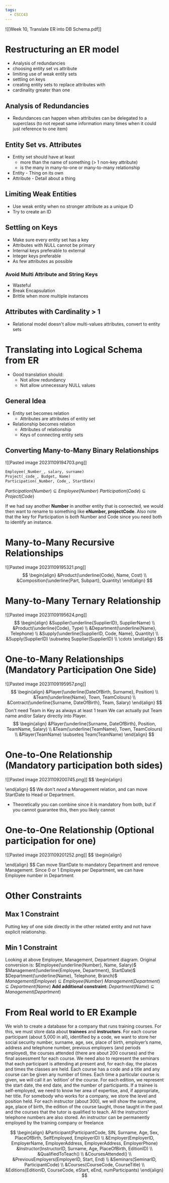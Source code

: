 ```yaml
---
tags:
  - CSCC43
---
```

![[Week 10, Translate ER into DB Schema.pdf]]
# Restructuring an ER model
- Analysis of redundancies
- choosing entity set vs attribute
- limiting use of weak entity sets
- settling on keys
- creating entity sets to replace attributes with
- cardinality greater than one
## Analysis of Redundancies
- Redundances can happen when attributes can be delegated to a superclass (to not repeat same information many times when it could just reference to one item)
## Entity Set vs. Attributes
- Entity set should have at least
	- more than the name of something (> 1 non-key attribute)
	- is the many in many-to-one or many-to-many relationship
- Entity - Thing on its own
- Attribute - Detail about a thing
## Limiting Weak Entities
- Use weak entity when no stronger attribute as a unique ID
- Try to create an ID
## Settling on Keys
- Make sure every entity set has a key
- Attributes with NULL cannot be primary
- Internal keys preferable to external
- Integer keys preferable
- As few attributes as possible
### Avoid Multi Attribute and String Keys
- Wasteful
- Break Encapsulation
- Brittle when more multiple instances
## Attributes with Cardinality > 1
- Relational model doesn't allow multi-values attributes, convert to entity sets
# Translating into Logical Schema from ER
- Good translation should:
	- Not allow redundancy
	- Not allow unnecessary NULL values
## General Idea
- Entity set becomes relation
	- Attributes are attributes of entity set
- Relationship becomes relation
	- Attributes of relationship
	- Keys of connecting entity sets
## Converting Many-to-Many Binary Relationships
![[Pasted image 20231109194703.png]]
```sql
Employee(_Number_, salary, surname)
Project(_code_, Budget, Name)
Participation(_Number, Code_, StartDate)
```
$Participation(Number) \subseteq Employee(Number)$
$Participation(Code) \subseteq Project(Code)$

If we had say another **Number** in another entity that is connected, we would then want to rename to something like **eNumber, projectCode**.
Also note that the key for Participation is *both* Number and Code since you need both to identify an instance.
# Many-to-Many Recursive Relationships
![[Pasted image 20231109195321.png]]
$$
\begin{align}
&Product(\underline{Code}, Name, Cost) \\
&Composition(\underline{Part, Subpart}, Quantity)
\end{align}
$$
# Many-to-Many Ternary Relationship
![[Pasted image 20231109195624.png]]
$$
\begin{align}
&Supplier(\underline{SupplierID}, SupplierName) \\
&Product(\underline{Code}, Type) \\
&Department(\underline{Name}, Telephone) \\
&Supply(\underline{SupplierID, Code, Name}, Quantity) \\
&Supply(SupplierID) \subseteq Supplier(SupplierID) \\
\cdots
\end{align}
$$
# One-to-Many Relationships (Mandatory Participation One Side)
![[Pasted image 20231109195957.png]]
$$
\begin{align}
&Player(\underline{DateOfBirth, Surname}, Position) \\
&Team(\underline{Name}, Town, TeamColours) \\
&Contract(\underline{Surname, DateOfBirth}, Team, Salary)
\end{align}
$$
Don't need Team in Key as always at least 1 team
We can actually put Team name and/or Salary directly into Player.
$$
\begin{align}
&Player(\underline{Surname, DateOfBirth}, Position, TeamName, Salary) \\
&Team(\underline{TeamName}, Town, TeamColours) \\
&Player(TeamName) \subseteq Team(TeamName)
\end{align}
$$
# One-to-One Relationship (Mandatory participation both sides)
![[Pasted image 20231109200745.png]]
$$
\begin{align}

\end{align}
$$
We don't *need* a Management relation, and can move StartDate to Head or Department.
- Theoretically you can combine since it is mandatory from both, but if you cannot guarantee this, then you likely cannot
# One-to-One Relationship (Optional participation for one)
![[Pasted image 20231109201252.png]]
$$
\begin{align}

\end{align}
$$
Can move StartDate to mandatory Department and remove Management.
Since 0 or 1 Employee per Department, we can have Employee number in Department
# Other Constraints
## Max 1 Constraint
Putting key of one side directly in the other related entity and not have explicit relationship.
## Min 1 Constraint
Looking at above Employee, Management, Department diagram.
Original conversion is:
$Employee(\underline{Number}, Name, Salary)$
$Management(\underline{Employee, Department}, StartDate)$
$Department(\underline{Name}, Telephone, Branch)$
$Management(Employee) \subseteq Employee(Number)$
$Management(Department) \subseteq Department(Name)$
**Add additional constraint:**
$Department(Name) \subseteq Management(Department)$
# From Real world to ER Example
We wish to create a database for a company that runs training courses. For this, we must store data about **trainees** and **instructors**.
For each course participant (about 5,000 in all), identified by a code, we want to store her social security number, surname, age, sex, place of birth, employer’s name, address and telephone number, previous employers (and periods employed), the courses attended (there are about 200 courses) and the final assessment for each course. We need also to represent the seminars that each participant is attending at present and, for each day, the places and times the classes are held.
Each course has a code and a title and any course can be given any number of times.
Each time a particular course is given, we will call it an ‘edition’ of the course. For each edition, we represent the start date, the end date, and the number of participants.
If a trainee is self-employed, we need to know her area of expertise, and, if appropriate, her title.
For somebody who works for a company, we store the level and position held.
For each instructor (about 300), we will show the surname, age, place of birth, the edition of the course taught, those taught in the past and the courses that the tutor is qualified to teach. All the instructors’ telephone numbers are also stored. An instructor can be permanently employed by the training company or freelance

$$
\begin{align}
&Participant(ParticipantCode, SIN, Surname, Age, Sex, PlaceOfBirth, SelfEmployed, EmployerID) \\
&Employer(EmployerID, EmployerName, EmployerAddress, EmployerAddress, EmployerPhone)
&Instructor(InstructorID, Surname, Age, PlaceOfBirth, EditionID) \\
&QualifiedToTeach() \\
&CoursesAttended() \\
&PreviousEmployers(EmployerID, Start, End) \\
&Seminars(SeminarID, ParticipantCode) \\
&Courses(CourseCode, CourseTitle) \\
&Editions(EditionID, CourseCode, eStart, eEnd, numParticipants)
\end{align}
$$